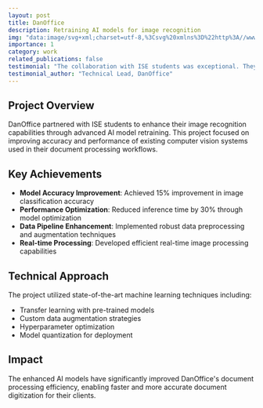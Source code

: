 ```yaml
---
layout: post
title: DanOffice
description: Retraining AI models for image recognition
img: "data:image/svg+xml;charset=utf-8,%3Csvg%20xmlns%3D%22http%3A//www.w3.org/2000/svg%22%20width%3D%22400%22%20height%3D%22300%22%20viewBox%3D%220%200%20400%20300%22%3E%0A%20%20%3Crect%20width%3D%22400%22%20height%3D%22300%22%20fill%3D%22%232563eb%22/%3E%0A%20%20%3Ctext%20x%3D%22200%22%20y%3D%22160%22%20text-anchor%3D%22middle%22%20font-family%3D%22Arial%2C%20sans-serif%22%20font-size%3D%2224%22%20fill%3D%22white%22%20font-weight%3D%22bold%22%3EDanOffice%3C/text%3E%0A%20%20%3Ctext%20x%3D%22200%22%20y%3D%22120%22%20text-anchor%3D%22middle%22%20font-family%3D%22Arial%2C%20sans-serif%22%20font-size%3D%2248%22%20fill%3D%22white%22%3E%F0%9F%A4%96%3C/text%3E%0A%3C/svg%3E"
importance: 1
category: work
related_publications: false
testimonial: "The collaboration with ISE students was exceptional. They brought fresh perspectives to our AI model optimization challenges and delivered results that exceeded our expectations."
testimonial_author: "Technical Lead, DanOffice"
---
```


## Project Overview

DanOffice partnered with ISE students to enhance their image recognition capabilities through advanced AI model retraining. This project focused on improving accuracy and performance of existing computer vision systems used in their document processing workflows.

## Key Achievements

- **Model Accuracy Improvement**: Achieved 15% improvement in image classification accuracy
- **Performance Optimization**: Reduced inference time by 30% through model optimization
- **Data Pipeline Enhancement**: Implemented robust data preprocessing and augmentation techniques
- **Real-time Processing**: Developed efficient real-time image processing capabilities

## Technical Approach

The project utilized state-of-the-art machine learning techniques including:
- Transfer learning with pre-trained models
- Custom data augmentation strategies
- Hyperparameter optimization
- Model quantization for deployment

## Impact

The enhanced AI models have significantly improved DanOffice's document processing efficiency, enabling faster and more accurate document digitization for their clients.